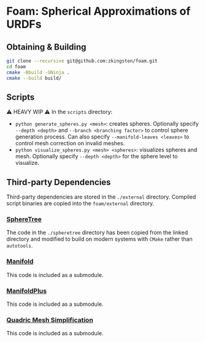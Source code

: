 # Foam: Spherical Approximations of URDFs

## Obtaining & Building
```sh
git clone --recursive git@github.com:zkingston/foam.git
cd foam
cmake -Bbuild -GNinja .
cmake --build build/
```

## Scripts

:warning: HEAVY WIP :warning:
In the `scripts` directory:

- `python generate_spheres.py <mesh>`: creates spheres.
  Optionally specify `--depth <depth>` and `--branch <branching factor>` to control sphere generation process.
  Can also specify `--manifold-leaves <leaves>` to control mesh correction on invalid meshes.
- `python visualize_spheres.py <mesh> <spheres>`: visualizes spheres and mesh.
  Optionally specify `--depth <depth>` for the sphere level to visualize.

## Third-party Dependencies

Third-party dependencies are stored in the `./external` directory.
Compiled script binaries are copied into the `foam/external` directory.

### [SphereTree](https://github.com/mlund/spheretree)
The code in the `./spheretree` directory has been copied from the linked directory and modified to build on modern systems with `CMake` rather than `autotools`.

### [Manifold](https://github.com/hjwdzh/Manifold)
This code is included as a submodule.

### [ManifoldPlus](https://github.com/hjwdzh/ManifoldPlus)
This code is included as a submodule.

### [Quadric Mesh Simplification](https://github.com/sp4cerat/Fast-Quadric-Mesh-Simplification)
This code is included as a submodule.
